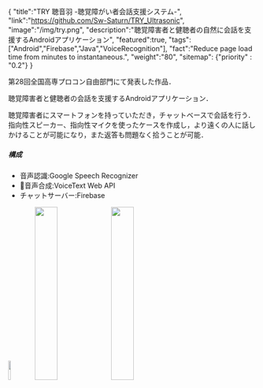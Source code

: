 {
    "title":"TRY 聴音羽 -聴覚障がい者会話支援システム-",
    "link":"https://github.com/Sw-Saturn/TRY_Ultrasonic",
    "image":"/img/try.png",
    "description":"聴覚障害者と健聴者の自然に会話を支援するAndroidアプリケーション",
    "featured":true,
    "tags":["Android","Firebase","Java","VoiceRecognition"],
    "fact":"Reduce page load time from minutes to instantaneous.",
    "weight":"80",
    "sitemap": {"priority" : "0.2"}
}

第28回全国高専プロコン自由部門にて発表した作品．

聴覚障害者と健聴者の会話を支援するAndroidアプリケーション．

聴覚障害者にスマートフォンを持っていただき，チャットベースで会話を行う．
指向性スピーカー、指向性マイクを使ったケースを作成し，より遠くの人に話しかけることが可能になり，また返答も問題なく拾うことが可能．

##### 構成
- 音声認識:Google Speech Recognizer
- 音声合成:VoiceText Web API
- チャットサーバー:Firebase

<img src="/img/tryus.png" width=10%>
<img src="/img/try-talk.png" width=30%>
<img src="/img/try-cover.png" width=30%>